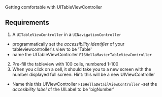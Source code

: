 

Getting comfortable with UITableViewController

## Requirements

1. A `UITableViewController` in a `UINavigationController`
  - programmatically set the *accessibility identifier* of your tableviewcontroller's view to be 'Table'
  - name the UITableViewController `FISHellaMasterTableViewController`
2. Pre-fill the tableview with 100 cells, numbered 1-100
3. When you click on a cell, it should take you to a new screen with the number displayed full screen. Hint: this will be a new UIViewController
  - Name this this UIViewController `FISHellaDetailViewController`
  -set the *accesibility label* of the UILabel to be 'bigNumber'
